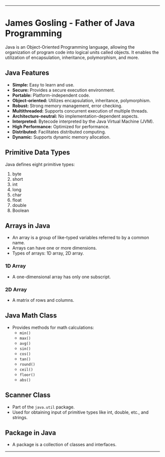 
---

# James Gosling - Father of Java Programming

Java is an Object-Oriented Programming language, allowing the organization of program code into logical units called objects. It enables the utilization of encapsulation, inheritance, polymorphism, and more.

## Java Features
- **Simple:** Easy to learn and use.
- **Secure:** Provides a secure execution environment.
- **Portable:** Platform-independent code.
- **Object-oriented:** Utilizes encapsulation, inheritance, polymorphism.
- **Robust:** Strong memory management, error checking.
- **Multithreaded:** Supports concurrent execution of multiple threads.
- **Architecture-neutral:** No implementation-dependent aspects.
- **Interpreted:** Bytecode interpreted by the Java Virtual Machine (JVM).
- **High Performance:** Optimized for performance.
- **Distributed:** Facilitates distributed computing.
- **Dynamic:** Supports dynamic memory allocation.

## Primitive Data Types
Java defines eight primitive types:
1. byte
2. short
3. int
4. long
5. char
6. float
7. double
8. Boolean

## Arrays in Java
- An array is a group of like-typed variables referred to by a common name.
- Arrays can have one or more dimensions.
- Types of arrays: 1D array, 2D array.

### 1D Array
- A one-dimensional array has only one subscript.

### 2D Array
- A matrix of rows and columns.

## Java Math Class
- Provides methods for math calculations:
  - `min()`
  - `max()`
  - `avg()`
  - `sin()`
  - `cos()`
  - `tan()`
  - `round()`
  - `ceil()`
  - `floor()`
  - `abs()`
  
## Scanner Class
- Part of the `java.util` package.
- Used for obtaining input of primitive types like int, double, etc., and strings.

## Package in Java
- A package is a collection of classes and interfaces.

---
